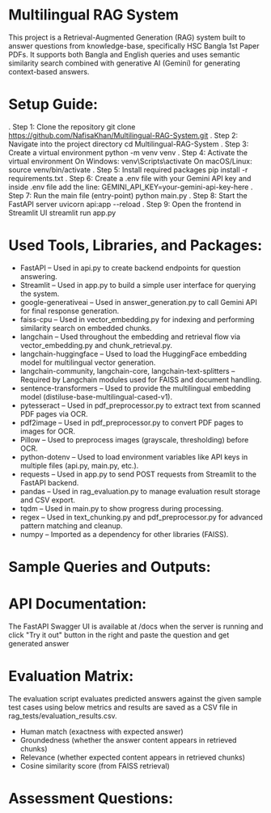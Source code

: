 # Multilingual RAG System

This project is a Retrieval-Augmented Generation (RAG) system built to answer questions from knowledge-base, specifically HSC Bangla 1st Paper PDFs. It supports both Bangla and English queries and uses semantic similarity search combined with generative AI (Gemini) for generating context-based answers.

# Setup Guide:

. Step 1: Clone the repository
  git clone https://github.com/NafisaKhan/Multilingual-RAG-System.git
. Step 2: Navigate into the project directory
  cd Multilingual-RAG-System
. Step 3: Create a virtual environment
  python -m venv venv
. Step 4: Activate the virtual environment
  On Windows: venv\Scripts\activate
  On macOS/Linux: source venv/bin/activate
. Step 5: Install required packages
  pip install -r requirements.txt
. Step 6: Create a .env file with your Gemini API key and inside .env file add the line:
  GEMINI_API_KEY=your-gemini-api-key-here
. Step 7: Run the main file (entry-point)
  python main.py
. Step 8: Start the FastAPI server
  uvicorn api:app --reload
. Step 9: Open the frontend in Streamlit UI
  streamlit run app.py


# Used Tools, Libraries, and Packages:

* FastAPI – Used in api.py to create backend endpoints for question answering.
* Streamlit – Used in app.py to build a simple user interface for querying the system.
* google-generativeai – Used in answer_generation.py to call Gemini API for final response generation.
* faiss-cpu – Used in vector_embedding.py for indexing and performing similarity search on embedded chunks.
* langchain – Used throughout the embedding and retrieval flow via vector_embedding.py and chunk_retrieval.py.
* langchain-huggingface – Used to load the HuggingFace embedding model for multilingual vector generation.
* langchain-community, langchain-core, langchain-text-splitters – Required by Langchain modules used for FAISS and document handling.
* sentence-transformers – Used to provide the multilingual embedding model (distiluse-base-multilingual-cased-v1).
* pytesseract – Used in pdf_preprocessor.py to extract text from scanned PDF pages via OCR.
* pdf2image – Used in pdf_preprocessor.py to convert PDF pages to images for OCR.
* Pillow – Used to preprocess images (grayscale, thresholding) before OCR.
* python-dotenv – Used to load environment variables like API keys in multiple files (api.py, main.py, etc.).
* requests – Used in app.py to send POST requests from Streamlit to the FastAPI backend.
* pandas – Used in rag_evaluation.py to manage evaluation result storage and CSV export.
* tqdm – Used in main.py to show progress during processing.
* regex – Used in text_chunking.py and pdf_preprocessor.py for advanced pattern matching and cleanup.
* numpy – Imported as a dependency for other libraries (FAISS).


# Sample Queries and Outputs:


# API Documentation:

  The FastAPI Swagger UI is available at /docs when the server is running and click "Try it out" button in the right and paste the question and get generated answer


# Evaluation Matrix:

  The evaluation script evaluates predicted answers against the given sample test cases using below metrics and results are saved as a CSV file in rag_tests/evaluation_results.csv.
  
  * Human match (exactness with expected answer)
  * Groundedness (whether the answer content appears in retrieved chunks)
  * Relevance (whether expected content appears in retrieved chunks)
  * Cosine similarity score (from FAISS retrieval)


# Assessment Questions:


